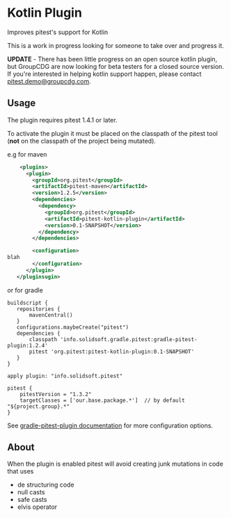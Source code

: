# Kotlin  Plugin 

Improves pitest's support for Kotlin

This is a work in progress looking for someone to take over and progress it.

**UPDATE** - There has been little progress on an open source kotlin plugin, but GroupCDG are now looking for beta testers for a closed source version. If you're interested in helping kotlin support happen, please contact pitest.demo@groupcdg.com.

## Usage

The plugin requires pitest 1.4.1 or later. 

To activate the plugin it must be placed on the classpath of the pitest tool (**not** on the classpath of the project being mutated).

e.g for maven

```xml
    <plugins>
      <plugin>
        <groupId>org.pitest</groupId>
        <artifactId>pitest-maven</artifactId>
        <version>1.2.5</version>
        <dependencies>
          <dependency>
            <groupId>org.pitest</groupId>
            <artifactId>pitest-kotlin-plugin</artifactId>
            <version>0.1-SNAPSHOT</version>
          </dependency>
        </dependencies>

        <configuration>
blah
        </configuration>
      </plugin>
   </pluginsugin>
```

or for gradle

```
buildscript {
   repositories {
       mavenCentral()
   }
   configurations.maybeCreate("pitest")
   dependencies {
       classpath 'info.solidsoft.gradle.pitest:gradle-pitest-plugin:1.2.4'
       pitest 'org.pitest:pitest-kotlin-plugin:0.1-SNAPSHOT'
   }
}

apply plugin: "info.solidsoft.pitest"

pitest {
    pitestVersion = "1.3.2"
    targetClasses = ['our.base.package.*']  // by default "${project.group}.*"
}
```
See [gradle-pitest-plugin documentation](http://gradle-pitest-plugin.solidsoft.info/) for more configuration options.

## About

When the plugin is enabled pitest will avoid creating junk mutations in code that uses

* de structuring code
* null casts
* safe casts
* elvis operator


